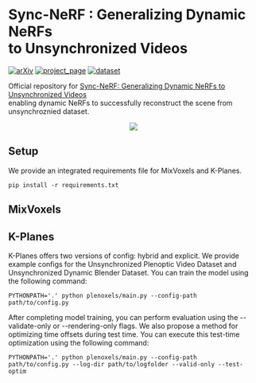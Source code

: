 # Sync-NeRF : Generalizing Dynamic NeRFs <br> to Unsynchronized Videos

[![arXiv](https://img.shields.io/badge/arXiv-2110.02711-006600)]() 
[![project_page](https://img.shields.io/badge/project_page-68BC71)](https://seoha-kim.github.io/sync-nerf/)
[![dataset](https://img.shields.io/badge/dataset-00A98F)](https://yonsei-my.sharepoint.com/:f:/g/personal/yj_uh_o365_yonsei_ac_kr/EshaQEg8FIZIqlU-mU8npikBIl8Rwk5Dvb6X6HvuFeU0_Q?e=GLdtqF/)

Official repository for <a href="">Sync-NeRF: Generalizing Dynamic NeRFs to Unsynchronized Videos</a><br>
enabling dynamic NeRFs to successfully reconstruct the scene from unsynchroznied dataset.
<p align="center" width="100;">
<img src="https://github.com/seoha-kim/Sync-NeRF/assets/46925617/b053f146-5bc7-4715-a273-37020c035f19">
</p>

## Setup
We provide an integrated requirements file for MixVoxels and K-Planes.
```
pip install -r requirements.txt
```

## MixVoxels

## K-Planes
K-Planes offers two versions of config: hybrid and explicit. We provide example configs for the Unsynchronized Plenoptic Video Dataset and Unsynchronized Dynamic Blender Dataset. You can train the model using the following command:
```
PYTHONPATH='.' python plenoxels/main.py --config-path path/to/config.py
```

After completing model training, you can perform evaluation using the --validate-only or --rendering-only flags. We also propose a method for optimizing time offsets during test time. You can execute this test-time optimization using the following command:
```
PYTHONPATH='.' python plenoxels/main.py --config-path path/to/config.py --log-dir path/to/logfolder --valid-only --test-optim
```

